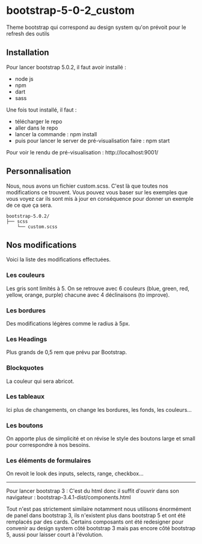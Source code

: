 # bootstrap-5-0-2_custom
Theme bootstrap qui correspond au design system qu'on prévoit pour le refresh des outils

## Installation

Pour lancer bootstrap 5.0.2, il faut avoir installé :
- node js
- npm
- dart
- sass

Une fois tout installé, il faut :
- télécharger le repo
- aller dans le repo
- lancer la commande : npm install
- puis pour lancer le server de pré-visualisation faire : npm start

Pour voir le rendu de pré-visualisation : http://localhost:9001/

## Personnalisation

Nous, nous avons un fichier custom.scss. C'est là que toutes nos modifications ce trouvent.
Vous pouvez vous baser sur les exemples que vous voyez car ils sont mis à jour en conséquence pour donner un exemple de ce que ça sera.

```La base actuelle
bootstrap-5.0.2/
├── scss
    └── custom.scss
```

## Nos modifications
 Voici la liste des modifications effectuées.

### Les couleurs
Les gris sont limités à 5.
On se retrouve avec 6 couleurs (blue, green, red, yellow, orange, purple) chacune avec 4 déclinaisons (to improve).

### Les bordures
Des modifications légères comme le radius à 5px.

### Les Headings
Plus grands de 0,5 rem que prévu par Bootstrap.

### Blockquotes
La couleur qui sera abricot.

### Les tableaux
Ici plus de changements, on change les bordures, les fonds, les couleurs...

### Les boutons
On apporte plus de simplicité et on révise le style des boutons large et small pour correspondre à nos besoins.

### Les éléments de formulaires
On revoit le look des inputs, selects, range, checkbox...

____________________

Pour lancer bootstrap 3 :
C'est du html donc il suffit d'ouvrir dans son navigateur : bootstrap-3.4.1-dist/components.html

Tout n'est pas strictement similaire notamment nous utilisons énormément de panel dans bootstrap 3, ils n'existent plus dans bootstrap 5 et ont été remplacés par des cards. Certains composants ont été redesigner pour convenir au design system côté bootstrap 3 mais pas encore côté bootstrap 5, aussi pour laisser court à l'évolution.
